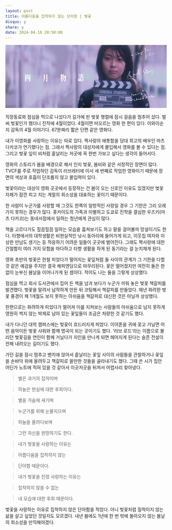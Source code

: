 ```yaml
---
layout: post
title: 아름다움을 집착하지 않는 단아함 | 벚꽃
disqus: y
share: y
date: 2024-04-10 20:50:00
---
```


![4월 이야기](/images/april.jpeg)

직장동료와 점심을 먹으로 나섰다가 길가에 핀 벚꽃 행렬에 잠시 걸음을 멈추어 섰다. 벌써 벚꽃인가 했더니 진작에 4월이었다.  4월이면 떠오르는 영화 한 편이 있다. 이와이순지 감독의 4월 이야기다. 67분짜리 짧은 단편 같은 영화다.



내가 이영화를 사랑하는 이유는 따로 있다. 짝사랑의 애틋함을 당대 최고의 배우인 마츠다카코가 연기했다는 점. 그래서 짝사랑의 대상자에게 몰입해서 영화를 볼 수 있다는 점. 그리고 벚꽃 잎이 비처럼 흩날리는 저곳에 꼭 한번 가보고 싶다는 생각이 들어서다.



영화의 스토리가 봄을 배경으로 해서 인지 벚꽃, 봄비와 같은 서정적인 장면이 많다. TVCF를 주로 작업하던 감독이 러브레터에 이서 세 번째로 작업한 영화이기 때문에 장면의 색상과 호흡이 단조롭지 않고 몰입력이 있다.



벚꽃이라는 대상이 영화 곳곳에서 등장하는 건 봄이 오는 신호인 이유도 있겠지만 벚꽃 자체가 잠깐 피고 지는 계절의 희소성을 대표하는 꽃이기 때문이다.

한 사람이 누군가를 사랑할 때 그것도 한쪽의 일방적인 사랑일 경우 그 기한은 그리 오래가지 못하는 경우가 많다. 홋카이도의 가족과 이별하고 도쿄로 진학을 결심한 우즈키(마츠 다카코)는 동네서점에서 일하는 청년에게 관심이 많다.



책을 고르다가도 힐끔힐끔 일하는 모습을 훔쳐보기도 하고 말을 걸어볼까 망설이기도 한다. 타향에서의 대학생활은 비현실적인 낚시 동아리에 들어가게 되고, 이웃집 여자와 이상한 만남도 생기는 등 적응하기 어려운 일들이 곳곳에 벌어진다. 그래도 짝사랑에 대한 간절함이 여러 가지 모험을 마다하고 타향 생활을 하게 된 동기라는 걸 눈치채게 된다.



영화 초반의 벚꽃은 한철 피었다가 떨어지는 꽃잎처럼 둘 사이의 관계가 그 기한을 다할 것 같은 예감을 주지만 결국 해피엔딩으로 마무리된다. 꽃은 떨어졌지만 여전히 둘은 한없이 눈부신 봄날을 이어나가게 된 셈이다. 적어도 나는 둘을 그렇게 상상했다.



점심을 먹고 회사 도서관에서 집어 든 책을 넘겨 보다가 누군가 끼워 놓은 벚꽃 책갈피를 발견했다. 벚꽃을 말려서 납작하게 만든 뒤 코팅해서 책갈피를 만들었다. 매년 화려한 벚꽃 풍경이 채 1개월도 보지 못하는 아쉬움을 책갈피로 대신한 것은 아닐까 상상했다.



한편으로는 화려하게 피었다가 떨어져 이를 지켜보는 사람들의 아쉬움으로 남지 못하게 영원히 썩지 않는 박제로 남아 있는 꽃잎들이 조금은 처량한 것 같기도 했다.



내가 다니던 대학 캠퍼스에는 벚꽃이 흐드러지게 피었다. 이어폰을 귀에 꽂고 거닐면 어떤 음악이든 벚꽃 샤워와 함께 명곡이 되는 곳이기도 했다. ‘러브 로드’라는 이름으로 불리던 벚꽃길을 연인이 함께 거닐다가 지인을 만나게 되면 헤어지게 된다는 슬픈 전설이 전해 내려오는 길이기도 했다.



가던 길을 잠시 멈추고 벤치에 앉아서 흩날리는 꽃잎 사이의 사람들을 관찰하거나 꽃잎을 손바닥 위에 올려두고 책갈피로 쓸만한 것들을 골라내기도 했다. 그때 쓴 시가 집안 어딘가 노트에 적혀 있을 것 같아서 이곳저곳을 뒤져서 어렵사리 찾아냈다.





>별은 과거의 집착이며

>하늘은 현실에 대한 후회이다.

>별을 가슴에 새기며

>누군가를 위해 눈물지으며

>하늘을 올려다보며

>그런 자신을 원망하기도 한다.

>내가 벚꽃을 사랑하는 이유는

>아름다움을 집착하지 않는

>단아함 때문이다.

>내가 벚꽃을 진정 사랑하는 이유는

>집착하지 않을 수 없는

>내 모습에 대한 후회 때문이다.



벚꽃을 사랑하는 이유로 집착하지 않은 단아함을 적었다. 아니 벚꽃처럼 질척이지 않는 삶을 살고 싶었던 것일지도 모르겠다. 내년 봄에도 1년에 한 번 밖에 돌아오지 않는 봄날의 희소성을 만끽해야겠다.
